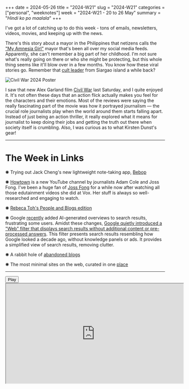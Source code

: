 +++
date = 2024-05-26
title = "2024-W21"
slug = "2024-W21"
categories = ["personal", "weeknotes"]
week = "2024-W21 - 20 to 26 May"
summary = "*Hindi ko po maalala*"
+++

I've got a lot of catching up to do this week - tons of emails, newsletters, videos, movies, and keeping up with the news.

There's this story about a mayor in the Philippines that netizens calls the ["My Amnesia Girl"](https://www.rappler.com/nation/luzon/filipinos-online-reaction-memes-bamban-tarlac-mayor-alice-guo/) mayor that's been all over my social media feeds. Apparently, she can't remember a big part of her childhood. I'm not sure what's really going on there or who she might be protecting, but this whole thing seems like it'll blow over in a few months. You know how these viral stories go. Remember that [cult leader](https://www.aljazeera.com/news/2023/9/19/philippines-doomsday-cult-accused-of-child-sex-abuse) from Siargao island a while back?

![Civil War 2024 Poster](/weeknotes/2024-W21/civil-war-movie.jpg "Civil War by Alex Garland (2024)")

I saw that new Alex Garland film [Civil War](https://a24films.com/films/civil-war) last Saturday, and I quite enjoyed it. It's not often these days that an action flick actually makes you feel for the characters and their emotions. Most of the reviews were saying the really fascinating part of the movie was how it portrayed journalism — the crucial role journalists play when the world around them starts falling apart. Instead of just being an action thriller, it really explored what it means for journalist to keep doing their jobs and getting the truth out there when society itself is crumbling. Also, I was curious as to what Kirsten Dunst's gear!

---

# The Week in Links

✺ Trying out Jack Cheng's new lightweight note-taking app, [Bebop](https://apps.apple.com/us/app/bebop-quick-notes/id6477824795?ref=krabf.com)

✺ [Howtown](https://www.youtube.com/@Howtown_videos) is a new YouTube channel by journalists Adam Cole and Joss Fong. I've been a huge fan of [Joss Fong](https://www.youtube.com/@jossfong2798) for a while now after watching all those edutainment videos she did at Vox. Her stuff is always so well-researched and engaging to watch.

✺ [Rebeca Toh's People and Blogs edition](https://manuelmoreale.com/pb-rebecca-toh)

✺ Google [recently](https://www.404media.co/google-search-web-filter-ai-overview/) added AI-generated overviews to search results, frustrating some users. Amidst these changes, [Google quietly introduced a "Web" filter that displays search results without additional content or pre-processed answers](https://tedium.co/2024/05/17/google-web-search-make-default/). This filter presents search results resembling how Google looked a decade ago, without knowledge panels or ads. It provides a simplified view of search results, removing clutter.

✺ A rabbit hole of [abandoned blogs](https://www.are.na/lucy-pham/abandoned-blogs)

✺ The most minimal sites on the web, curated in one [place](https://deadsimplesites.com/)

---

<lite-youtube videoid="_cndkF7bX3M" style="background-image: url(&quot;https://i.ytimg.com/vi/_cndkF7bX3M/hqdefault.jpg&quot;);" class="lyt-activated"><button type="button" class="lty-playbtn"><span class="lyt-visually-hidden">Play</span></button><iframe width="560" height="315" title="Play" allow="accelerometer; autoplay; encrypted-media; gyroscope; picture-in-picture" allowfullscreen="" src="https://www.youtube-nocookie.com/embed/_cndkF7bX3M?autoplay"></iframe></lite-youtube>